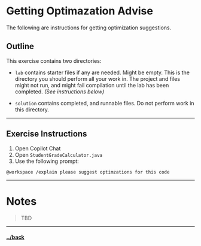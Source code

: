 # Getting Optimazation Advise

The following are instructions for getting optimization suggestions.

## Outline
This exercise contains two directories:
- `lab` contains starter files if any are needed. Might be empty. This is the directory you should perform all your work in. The project and files might not run, and might fail compilation until the lab has been completed. _(See instructions below)_

- `solution` contains completed, and runnable files. Do not perform work in this directory.


---
## Exercise Instructions

1. Open Copilot Chat
2. Open `StudentGradeCalculator.java`
3. Use the following prompt:
```t
@workspace /explain please suggest optimzations for this code
```






--- 
# Notes
> TBD

---

#### [../back](../README.md)
